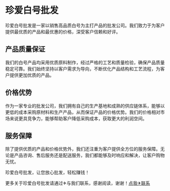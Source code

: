 # 珍爱白号批发

珍爱白号批发是一家以销售高品质白号为主打产品的批发公司。我们致力于为客户提供最优质的产品和最优惠的价格，深受客户信赖和好评。

## 产品质量保证

我们的白号产品均采用优质原料制作，经过严格的工艺和质量检验，确保产品质量稳定可靠。我们始终坚持以客户需求为导向，不断优化产品结构和工艺流程，为客户提供更加优质的产品。

## 价格优势

作为一家专业的批发公司，我们拥有自己的生产基地和成熟的供应链体系，能够以更低的成本采购原材料和生产产品，从而保证产品的价格优势。我们的价格相对市场来说更具竞争力，能够帮助客户降低采购成本，获取更大的利润空间。

## 服务保障

除了提供优质的产品和价格优势外，我们还注重为客户提供全方位的服务保障。无论是产品咨询、售后服务还是配送服务，我们都能够及时响应和解决，让客户购物无忧。

珍爱白号批发，让您放心批发，轻松赚钱！

更多关于珍爱白号批发请通过✈与我们联系，感谢阅读，谢谢！[点我✈联系](https://w.k02.cc)